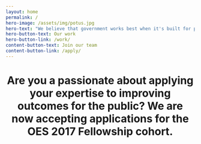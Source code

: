 ```yaml
---
layout: home
permalink: /
hero-image: /assets/img/potus.jpg
hero-text: "We believe that government works best when it's built for people. "
hero-button-text: Our work
hero-button-link: /work/
content-button-text: Join our team
content-button-link: /apply/
---
```

# <center>Are you a passionate about applying your expertise to improving outcomes for the public? We are now accepting applications for the OES 2017 Fellowship cohort.</center> 



